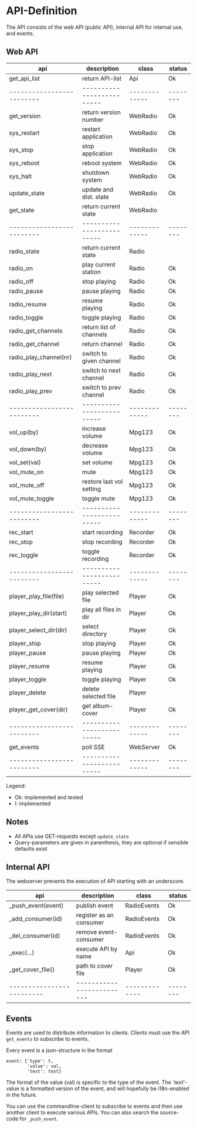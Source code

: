 API-Definition
==============

The API consists of the web API (public API), internal API for internal use,
and events.

Web API
-------

| api                     | description             | class       | status |
|-------------------------|-------------------------|-------------|--------|
| get_api_list            | return API-list         | Api         |   Ok   |
|-------------------------|-------------------------|-------------|--------|
| get_version             | return version number   | WebRadio    |   Ok   |
| sys_restart             | restart application     | WebRadio    |   Ok   |
| sys_stop                | stop application        | WebRadio    |   Ok   |
| sys_reboot              | reboot system           | WebRadio    |   Ok   |
| sys_halt                | shutdown system         | WebRadio    |   Ok   |
| update_state            | update and dist. state  | WebRadio    |   Ok   |
| get_state               | return current state    | WebRadio    |        |
|-------------------------|-------------------------|-------------|--------|
| radio_state             | return current state    | Radio       |        |
| radio_on                | play current station    | Radio       |   Ok   |
| radio_off               | stop playing            | Radio       |   Ok   |
| radio_pause             | pause playing           | Radio       |   Ok   |
| radio_resume            | resume playing          | Radio       |   Ok   |
| radio_toggle            | toggle playing          | Radio       |   Ok   |
| radio_get_channels      | return list of channels | Radio       |   Ok   |
| radio_get_channel       | return channel          | Radio       |   Ok   |
| radio_play_channel(nr)  | switch to given channel | Radio       |   Ok   |
| radio_play_next         | switch to next channel  | Radio       |   Ok   |
| radio_play_prev         | switch to prev channel  | Radio       |   Ok   |
|-------------------------|-------------------------|-------------|--------|
| vol_up(by)              | increase volume         | Mpg123      |   Ok   |
| vol_down(by)            | decrease volume         | Mpg123      |   Ok   |
| vol_set(val)            | set volume              | Mpg123      |   Ok   |
| vol_mute_on             | mute                    | Mpg123      |   Ok   |
| vol_mute_off            | restore last vol setting| Mpg123      |   Ok   |
| vol_mute_toggle         | toggle mute             | Mpg123      |   Ok   |
|-------------------------|-------------------------|-------------|--------|
| rec_start               | start recording         | Recorder    |   Ok   |
| rec_stop                | stop  recording         | Recorder    |   Ok   |
| rec_toggle              | toggle recording        | Recorder    |   Ok   |
|-------------------------|-------------------------|-------------|--------|
| player_play_file(file)  | play selected file      | Player      |   Ok   |
| player_play_dir(start)  | play all files in dir   | Player      |   Ok   |
| player_select_dir(dir)  | select directory        | Player      |   Ok   |
| player_stop             | stop playing            | Player      |   Ok   |
| player_pause            | pause playing           | Player      |   Ok   |
| player_resume           | resume playing          | Player      |   Ok   |
| player_toggle           | toggle playing          | Player      |   Ok   |
| player_delete           | delete selected file    | Player      |        |
| player_get_cover(dir)   | get album-cover         | Player      |   Ok   |
|-------------------------|-------------------------|-------------|--------|
| get_events              | poll SSE                | WebServer   |   Ok   |
|-------------------------|-------------------------|-------------|--------|

Legend:

  - Ok: implemented and tested
  - I:  implemented


Notes
-----

  - All APIs use GET-requests except `update_state`
  - Query-parameters are given in parenthesis, they are optional if
    sensible defaults exist


Internal API
------------

The webserver prevents the execution of API starting with an underscore.

| api                     | description             | class       | status |
|-------------------------|-------------------------|-------------|--------|
| _push_event(event)      | publish event           | RadioEvents |   Ok   |
| _add_consumer(id)       | register as an consumer | RadioEvents |   Ok   |
| _del_consumer(id)       | remove event-consumer   | RadioEvents |   Ok   |
| _exec(...)              | execute API by name     | Api         |   Ok   |
| _get_cover_file()       | path to cover file      | Player      |   Ok   |
|-------------------------|-------------------------|-------------|--------|


Events
------

Events are used to distribute information to clients. Clients must use the
API `get_events` to subscribe to events.

Every event is a json-structure in the format

    event: {'type': t, 
            'value': val,
            'text': text}

The format of the value (val) is specific to the type of the event. The
`text'-value is a formatted version of the event, and will hopefully be
i18n-enabled in the future.

You can use the commandline-client to subscribe to events and then use
another client to execute various APIs. You can also search the source-code
for `_push_event`.
